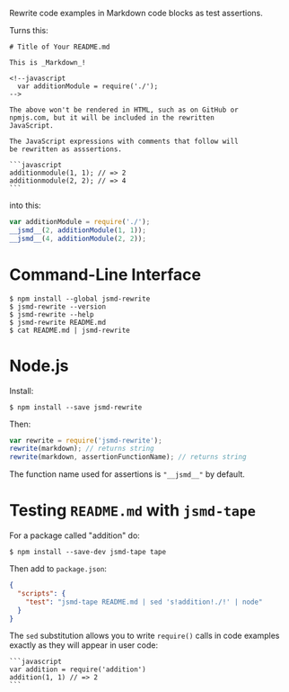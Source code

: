 Rewrite code examples in Markdown code blocks as test assertions.

Turns this:

    # Title of Your README.md

    This is _Markdown_!

	<!--javascript
	  var additionModule = require('./');
	-->

	The above won't be rendered in HTML, such as on GitHub or
	npmjs.com, but it will be included in the rewritten
	JavaScript.

	The JavaScript expressions with comments that follow will
	be rewritten as asssertions.
    
    ```javascript
	additionmodule(1, 1); // => 2
	additionmodule(2, 2); // => 4
    ```

into this:

```javascript
var additionModule = require('./');
__jsmd__(2, additionModule(1, 1));
__jsmd__(4, additionModule(2, 2));
```

Command-Line Interface
=======================

```shellsesssion
$ npm install --global jsmd-rewrite
$ jsmd-rewrite --version
$ jsmd-rewrite --help
$ jsmd-rewrite README.md
$ cat README.md | jsmd-rewrite
```

Node.js
=======

Install:

```shellsession
$ npm install --save jsmd-rewrite
```

Then:

```javascript
var rewrite = require('jsmd-rewrite');
rewrite(markdown); // returns string
rewrite(markdown, assertionFunctionName); // returns string
```

The function name used for assertions is `"__jsmd__"` by default.

Testing `README.md` with `jsmd-tape`
====================================

For a package called "addition" do:

```shellsession
$ npm install --save-dev jsmd-tape tape
```

Then add to `package.json`:

```json
{
  "scripts": {
    "test": "jsmd-tape README.md | sed 's!addition!./!' | node"
  }
}
```

The `sed` substitution allows you to write `require()` calls in code examples exactly as they will appear in user code:

    ```javascript
	var addition = require('addition')
	addition(1, 1) // => 2
	```
